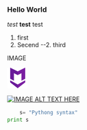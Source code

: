 
### Hello World

*test*
**test**
test

1. first
2. Secend
--2. third



IMAGE 

![alt text](https://github.com/adam-p/markdown-here/raw/master/src/common/images/icon48.png "logo")

[![IMAGE ALT TEXT HERE]()](http://www.youtube.com/watch?v=GtkV2oQSxiU)




```python
    s= "Pythong syntax"
print s
```






